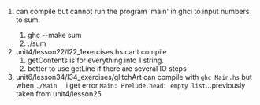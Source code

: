 1. <solve> can compile but cannot run the program 'main' in ghci to input numbers to sum.
   1.  ghc --make sum
   2.  ./sum
2. unit4/lesson22/l22_1exercises.hs cant compile
   1. getContents is for everything into 1 string. 
   2. better to use getLine if there are several IO steps
3. unit6/lesson34/l34_exercises/glitchArt can compile with `ghc Main.hs` but when `./Main  ` i get error `Main: Prelude.head: empty list`...previously taken from unit4/lesson25